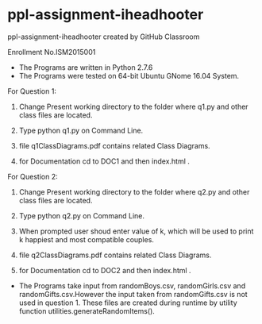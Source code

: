 # ppl-assignment-iheadhooter
ppl-assignment-iheadhooter created by GitHub Classroom

Enrollment No.ISM2015001

* The Programs are written in Python 2.7.6
* The Programs were tested on 64-bit Ubuntu GNome 16.04 System.



For Question 1:


1) Change Present working directory to the folder where q1.py and other class files are located.

2) Type python q1.py on Command Line.

3) file q1ClassDiagrams.pdf contains related Class Diagrams.

4) for Documentation cd to DOC1 and then index.html .



For Question 2:


1) Change Present working directory to the folder where q2.py and other class files are located.

2) Type python q2.py on Command Line.

3) When prompted user shoud enter value of k, which will be used to print k happiest and most compatible couples.

3) file q2ClassDiagrams.pdf contains related Class Diagrams.

4) for Documentation cd to DOC2 and then index.html .



* The Programs take input from randomBoys.csv, randomGirls.csv and randomGifts.csv.However the input taken from randomGifts.csv is not used in question 1. These files are created during runtime by utility function utilities.generateRandomItems(). 


